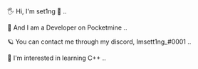 🖐️ Hi, I'm set1ng 🐥 ..

🧠 And I am a Developer on Pocketmine ..

🪐 You can contact me through my discord, Imsett1ng_#0001 ..

🥀 I'm interested in learning C++ ..

<!---
set1ng/set1ng is a ✨ special ✨ repository because its `README.md` (this file) appears on your GitHub profile.
You can click the Preview link to take a look at your changes.
--->
